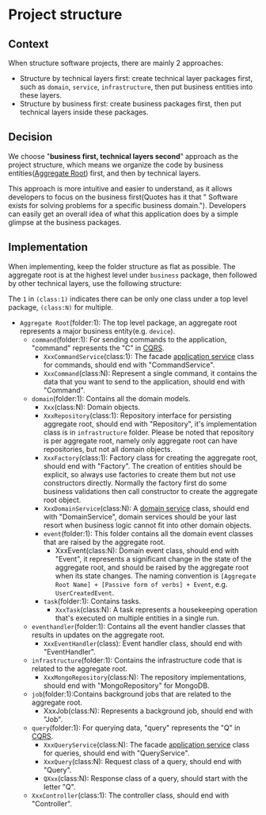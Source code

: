 # Project structure

## Context

When structure software projects, there are mainly 2 approaches:

- Structure by technical layers first: create technical layer packages first, such as `domain`, `service`, `infrastructure`, then put
  business entities into these layers.
- Structure by business first: create business packages first, then put technical layers inside these packages.

## Decision

We choose "**business first, technical layers second**" approach as the project structure, which means we organize the code by business entities([Aggregate Root](https://martinfowler.com/bliki/DDD_Aggregate.html)) first, and then by technical layers.

This approach is more intuitive and easier to understand, as it allows developers to focus on the business first(Quotes has it that "
Software exists for solving problems for a specific business domain."). Developers can easily get an overall idea of what this application
does
by a simple glimpse at the business packages.

## Implementation

When implementing, keep the folder structure as flat as possible. The aggregate root is at the highest level under `business` package, then followed by other
technical layers, use the following structure:

The `1` in `(class:1)` indicates there can be only one class under a top level package, `(class:N)` for multiple.

- `Aggregate Root`(folder:1): The top level package, an aggregate root represents a major business entity(e.g. `device`).
    - `command`(folder:1): For sending commands to the application, "command" represents the "C"
      in [CQRS](https://microservices.io/patterns/data/cqrs.html).
        - `XxxCommandService`(class:1): The facade [application service](https://ddd-practitioners.com/home/glossary/application-service/)
          class for commands, should end with "CommandService".
        - `XxxCommand`(class:N): Represent a single command, it contains the data that you want to send to the application, should end
          with "Command".
    - `domain`(folder:1): Contains all the domain models.
        - `Xxx`(class:N): Domain objects.
        - `XxxRepository`(class:1): Repository interface for persisting aggregate root, should end with "Repository", it's implementation
          class is in `infrastructure` folder. Please be noted that repository is per aggregate root, namely only aggregate root can have
          repositories, but not all domain objects.
        - `XxxFactory`(class:1): Factory class for creating the aggregate root, should end with "Factory". The creation of entities
          should be explicit, so always use factories to create them but not use constructors directly. Normally the factory first do some
          business validations then call constructor to create the aggregate root object.
        - `XxxDomainService`(class:N): A [domain service](https://ddd-practitioners.com/home/glossary/domain-service/) class, should end
          with "DomainService", domain services should be your last resort when business logic cannot fit into other domain objects.
        - `event`(folder:1): This folder contains all the domain event classes that are raised by the aggregate root.
            - XxxEvent(class:N): Domain event class, should end with "Event", it represents a significant change in the state of the
              aggregate root, and should be raised by the aggregate root when its state changes. The naming convention
              is `[Aggregate Root Name] + [Passive form of verbs] + Event`, e.g. `UserCreatedEvent`.
        - `task`(folder:1): Contains tasks.
            - `XxxTask`(class:N): A task represents a housekeeping operation that's executed on multiple entities in a single run.
    - `eventhandler`(folder:1): Contains all the event handler classes that results in updates on the aggregate root.
        - `XxxEventHandler`(class): Event handler class, should end with "EventHandler".
    - `infrastructure`(folder:1): Contains the infrastructure code that is related to the aggregate root.
        - `XxxMongoRepository`(class:N): The repository implementations, should end with "MongoRepository" for MongoDB.
    - `job`(folder:1):Contains background jobs that are related to the aggregate root.
        - XxxJob(class:N): Represents a background job, should end with "Job".
    - `query`(folder:1): For querying data, "query" represents the "Q" in [CQRS](https://microservices.io/patterns/data/cqrs.html).
        - `XxxQueryService`(class:N): The facade [application service](https://ddd-practitioners.com/home/glossary/application-service/)
          class
          for queries, should end with "QueryService".
        - `XxxQuery`(class:N): Request class of a query, should end with "Query".
        - `QXxx`(class:N): Response class of a query, should start with the letter "Q".
    - `XxxController`(class:1): The controller class, should end with "Controller".

